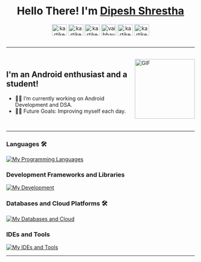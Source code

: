 
<h1 align="center">Hello There! I'm <a href='https://kartikeysharma.github.io/' target="_blank">Dipesh Shrestha</a> </h1>

<p align='center'>
<a href="https://www.linkedin.com/in/kartikeysm/" target="blank"><img align="center" src="https://raw.githubusercontent.com/rahuldkjain/github-profile-readme-generator/master/src/images/icons/Social/linked-in-alt.svg" alt="kartikeysharma" height="30" width="40" /></a>
<a href="https://github.com/KartikeySharma" target="blank"><img align="center" src="https://raw.githubusercontent.com/rahuldkjain/github-profile-readme-generator/master/src/images/icons/Social/github.svg" alt="kartikeysharma" height="30" width="40" /></a>
<a href="https://leetcode.com/kartikey_sharma/" target="blank"><img align="center" src="https://raw.githubusercontent.com/rahuldkjain/github-profile-readme-generator/master/src/images/icons/Social/leet-code.svg" alt="kartikeysharma" height="30" width="40" /></a>
<a href="https://www.codechef.com/users/kartikey0305" target="blank"><img align="center" src="https://cdn.jsdelivr.net/npm/simple-icons@3.1.0/icons/codechef.svg" alt="vaibhav2511" height="30" width="40" /></a>
<a href="https://www.hackerrank.com/kartikeysm2001" target="blank"><img align="center" src="https://raw.githubusercontent.com/rahuldkjain/github-profile-readme-generator/master/src/images/icons/Social/hackerrank.svg" alt="kartikeysharma" height="30" width="40" /></a>
<a href="https://twitter.com/kayess_999"><img align="center" src="https://raw.githubusercontent.com/rahuldkjain/github-profile-readme-generator/master/src/images/icons/Social/twitter.svg" alt="kartikeysharma" height="30" width="40" /></a>
<br><br>

---

<br>
<img align="right" alt="GIF" height="160px" src="https://media.giphy.com/media/du3J3cXyzhj75IOgvA/giphy.gif" />

## I'm an Android enthusiast and a student!  

- 👨‍💻 I’m currently working on Android Development and DSA.
- 💪🏼 Future Goals: Improving myself each day.
<br>

---

### Languages 🛠 
[![My Programming Languages](https://skillicons.dev/icons?i=kotlin,java,html,css)](https://skillicons.dev)

### Development Frameworks and Libraries
[![My Development](https://skillicons.dev/icons?i=androidstudio,gradle)](https://skillicons.dev)

### Databases and Cloud Platforms 🛠 
[![My Databases and Cloud](https://skillicons.dev/icons?i=firebase,mysql,sqlite)](https://skillicons.dev)

### IDEs and Tools
[![My IDEs and Tools](https://skillicons.dev/icons?i=androidstudio,idea,vscode,git,github,postman)](https://skillicons.dev)

---

<br/>

